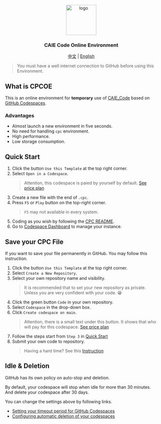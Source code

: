 <p align="center">
<a href="https://github.com/createchstudio/caie-code-environment/">
<img src="https://raw.githubusercontent.com/iewnfod/CAIE_Code/stable/assets/cpc.svg" width="100" height="100" alt="logo">
</a>
<h3 align="center">CAIE Code Online Environment</h3>
</p>
<p align="center">
<a href="./README_zh.md">中文</a> | <a href="./README.md">English</a>
</p>

> You must have a well internet connection to GitHub before using this Environment.

## What is CPCOE

This is an online environment for **temporary** use of [CAIE_Code](https://github.com/iewnfod/CAIE_Code) based on [GitHub Codespaces](https://docs.github.com/en/codespaces/overview).

### Advantages

- Almost launch a new environment in five seconds.
- No need for handling `cpc` environment.
- High performance.
- Low storage consumption.

## Quick Start

1. Click the button `Use this Template` at the top right corner.
2. Select `Open in a Codespace`.
    > Attention, this codespace is paied by yourself by default. [See price plan](https://docs.github.com/en/get-started/learning-about-github/githubs-plans)
3. Create a new file with the end of `.cpc`.
4. Press `F5` or `Play` button on the top-right corner.
    > `F5` may not available in every system.
5. Coding as you wish by following the [CPC README](https://github.com/iewnfod/CAIE_Code/blob/stable/README.md).
6. Go to [Codespace Dashboard](https://github.com/codespaces) to manage your instance.

## Save your CPC File

If you want to save your file permanently in GitHub. You may follow this instruction.

1. Click the button `Use this Template` at the top right corner.
2. Select `Create a New Repository`.
3. Select your own repository name and visibility.
   > It is recommended that to set your new repository as private. Unless you are very confident with your code. 😁
4. Click the green button `Code` in your own repository.
5. Select `Codespace` in the drop-down box.
6. Click `Create codespace on main`.
   > Attention, there is a small text under this button. It shows that who will pay for this codespace. [See price plan](https://docs.github.com/en/get-started/learning-about-github/githubs-plans)
7. Follow the steps start from `Step 3` in [Quick Start](https://github.com/CreatechStudio/CAIE-Code-Environment?tab=readme-ov-file#quick-start)
8. Submit your own code to repository.
   > Having a hard time? See this [Instruction](https://code.visualstudio.com/docs/sourcecontrol/overview)

## Idle & Deletion
GitHub has its own policy on auto-stop and deletion.

By default, your codespace will stop when idle for more than 30 minutes. And delete your codespace after 30 days.

You can change the settings above by following links.
- [Setting your timeout period for GitHub Codespaces](https://docs.github.com/en/codespaces/setting-your-user-preferences/setting-your-timeout-period-for-github-codespaces)
- [Configuring automatic deletion of your codespaces](https://docs.github.com/en/codespaces/setting-your-user-preferences/configuring-automatic-deletion-of-your-codespaces)
